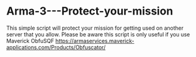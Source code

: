 # Arma-3---Protect-your-mission
This simple script will protect your mission for getting used on another server that you allow. Please be aware this script is only useful if you use Maverick ObfuSQF https://armaservices.maverick-applications.com/Products/Obfuscator/
